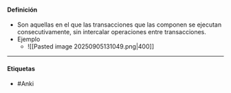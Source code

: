 #### Definición
- Son aquellas en el que las transacciones que las componen se ejecutan consecutivamente, sin intercalar operaciones entre transacciones.
- Ejemplo
	- ![[Pasted image 20250905131049.png|400]]
***
#### Etiquetas
- #Anki 